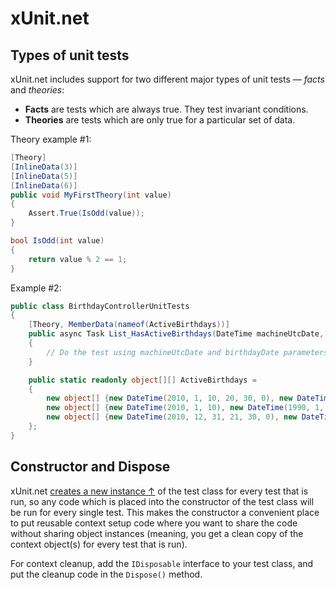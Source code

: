# xUnit.net

## Types of unit tests

xUnit.net includes support for two different major types of unit tests — *facts* and *theories*:

- **Facts** are tests which are always true. They test invariant conditions.
- **Theories** are tests which are only true for a particular set of data.

Theory example #1:

```csharp
[Theory]
[InlineData(3)]
[InlineData(5)]
[InlineData(6)]
public void MyFirstTheory(int value)
{
    Assert.True(IsOdd(value));
}

bool IsOdd(int value)
{
    return value % 2 == 1;
}
```

Example #2:

```csharp
public class BirthdayControllerUnitTests
{
    [Theory, MemberData(nameof(ActiveBirthdays))]
    public async Task List_HasActiveBirthdays(DateTime machineUtcDate, DateTime birthdayDate)
    {
        // Do the test using machineUtcDate and birthdayDate parameters
    }

    public static readonly object[][] ActiveBirthdays =
    {
        new object[] {new DateTime(2010, 1, 10, 20, 30, 0), new DateTime(1990, 10, 9)},
        new object[] {new DateTime(2010, 1, 10), new DateTime(1990, 1, 10)},
        new object[] {new DateTime(2010, 12, 31, 21, 30, 0), new DateTime(1990, 1, 1)},
    };
}
```

## Constructor and Dispose

xUnit.net [creates a new instance ↑](https://xunit.net/docs/shared-context) of the test class for every test that is run, so any code which is placed into the constructor of the test class will be run for every single test. This makes the constructor a convenient place to put reusable context setup code where you want to share the code without sharing object instances (meaning, you get a clean copy of the context object(s) for every test that is run).

For context cleanup, add the `IDisposable` interface to your test class, and put the cleanup code in the `Dispose()` method.
